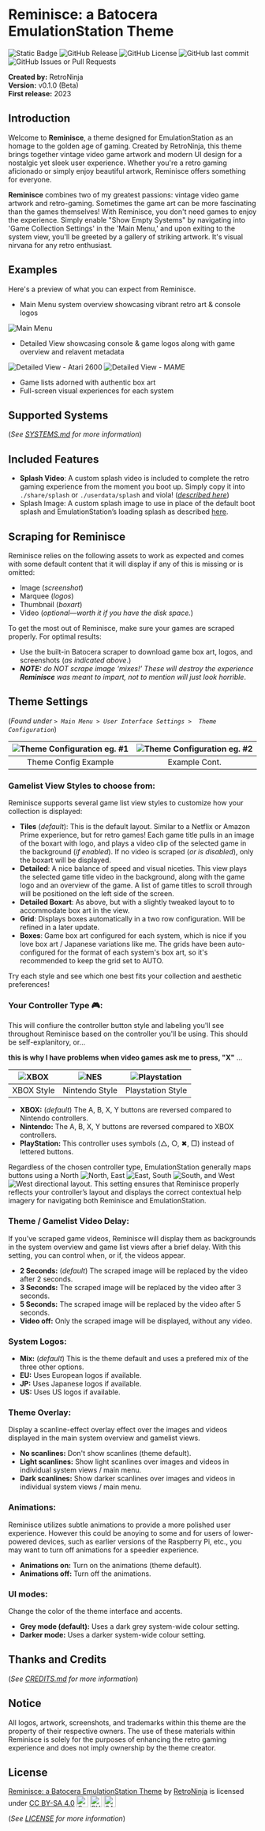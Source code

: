 # Reminisce: a Batocera EmulationStation Theme

![Static Badge](https://img.shields.io/badge/platform-batocera-%23BB2222)
![GitHub Release](https://img.shields.io/github/v/release/cdaters/es7-theme-reminisce)
![GitHub License](https://img.shields.io/github/license/cdaters/es7-theme-reminisce)
![GitHub last commit](https://img.shields.io/github/last-commit/cdaters/es7-theme-reminisce)
![GitHub Issues or Pull Requests](https://img.shields.io/github/issues/cdaters/es7-theme-reminisce)

**Created by:** RetroNinja  
**Version:** v0.1.0 (Beta)  
**First release:** 2023  

## Introduction
Welcome to **Reminisce**, a theme designed for EmulationStation as an homage to the golden age of gaming. Created by RetroNinja, this theme brings together vintage video game artwork and modern UI design for a nostalgic yet sleek user experience. Whether you're a retro gaming aficionado or simply enjoy beautiful artwork, Reminisce offers something for everyone.

**Reminisce** combines two of my greatest passions: vintage video game artwork and retro-gaming. Sometimes the game art can be more fascinating than the games themselves! With Reminisce, you don't need games to enjoy the experience. Simply enable "Show Empty Systems" by navigating into 'Game Collection Settings' in the 'Main Menu,' and upon exiting to the system view, you'll be greeted by a gallery of striking artwork. It's visual nirvana for any retro enthusiast.

## Examples
Here's a preview of what you can expect from Reminisce. 

- Main Menu system overview showcasing vibrant retro art & console logos

![Main Menu](./_inc/art/samples/001.png "Main Menu")

- Detailed View showcasing console & game logos along with game overview and relavent metadata

![Detailed View - Atari 2600](./_inc/art/samples/002.png "Detailed View - Atari 2600")
![Detailed View - MAME](./_inc/art/samples/003.png "Detailed View - MAME")

- Game lists adorned with authentic box art
- Full-screen visual experiences for each system

## Supported Systems
(*See [SYSTEMS.md](SYSTEMS.md) for more information*)

## Included Features
- **Splash Video**: A custom splash video is included to complete the retro gaming experience from the moment you boot up. Simply copy it into `./share/splash` or `./userdata/splash` and viola! (*[described here](https://wiki.batocera.org/splash_boot)*)
- Splash Image: A custom splash image to use in place of the default boot splash and EmulationStation’s loading splash as described [here](https://wiki.batocera.org/splash_boot).
  
## Scraping for Reminisce
Reminisce relies on the following assets to work as expected and comes with some default content that it will display if any of this is missing or is omitted:
* Image (*screenshot*)
* Marquee (*logos*)
* Thumbnail (*boxart*)
* Video (*optional—worth it if you have the disk space.*)

To get the most out of Reminisce, make sure your games are scraped properly. For optimal results:
- Use the built-in Batocera scraper to download game box art, logos, and screenshots (*as indicated above*.)
- ***NOTE:** do NOT scrape image ‘mixes!’ These will destroy the experience **Reminisce** was meant to impart, not to mention will just look horrible*.

## Theme Settings
(*Found under `> Main Menu > User Interface Settings >  Theme Configuration`*)

| ![Theme Configuration eg. #1](./_inc/art/samples/900.png) | ![Theme Configuration eg. #2](./_inc/art/samples/901.png) |
|:---------------------------------------------------------:|:---------------------------------------------------------:|
|    Theme Config Example    |    Example Cont.    |

### Gamelist View Styles to choose from:
Reminisce supports several game list view styles to customize how your collection is displayed:
- **Tiles** (*default*): This is the default layout. Similar to a Netflix or Amazon Prime experience, but for retro games! Each game title pulls in an image of the boxart with logo, and plays a video clip of the selected game in the background (*if enabled*). If no video is scraped (*or is disabled*), only the boxart will be displayed.
- **Detailed**: A nice balance of speed and visual niceties. This view plays the selected game title video in the background, along with the game logo and an overview of the game. A list of game titles to scroll through will be positioned on the left side of the screen.
- **Detailed Boxart**: As above, but with a slightly tweaked layout to to accommodate box art in the view.
- **Grid**: Displays boxes automatically in a two row configuration. Will be refined in a later update.
- **Boxes**: Game box art configured for each system, which is nice if you love box art / Japanese variations like me. The grids have been auto-configured for the format of each system's box art, so it's recommended to keep the grid set to AUTO.

Try each style and see which one best fits your collection and aesthetic preferences!

### Your Controller Type :video_game::
This will confiure the controller button style and labeling you'll see throughout Reminisce based on the controller you'll be using. This should be self-explanitory, or...  

**this is why I have problems when video games ask me to press, "X"** ...

| ![XBOX](./_inc/art/samples/controller_xbox.jpg) | ![NES](./_inc/art/samples/controller_snes.jpg) | ![Playstation](./_inc/art/samples/controller_ps.jpg) |
|:-----------------------------------------------:|:----------------------------------------------:|:----------------------------------------------------:|
|    XBOX Style    |    Nintendo Style    |    Playstation Style    |

- **XBOX:** (*default*) The A, B, X, Y buttons are reversed compared to Nintendo controllers.
- **Nintendo:** The A, B, X, Y buttons are reversed compared to XBOX controllers.
- **PlayStation:** This controller uses symbols (△, ○, ✖, □) instead of lettered buttons.

Regardless of the chosen controller type, EmulationStation generally maps buttons using a North ![North](./_inc/art/samples/north.png), East ![East](./_inc/art/samples/east.png), South ![South](./_inc/art/samples/south.png), and West ![West](./_inc/art/samples/west.png) directional layout. This setting ensures that Reminisce properly reflects your controller’s layout and displays the correct contextual help imagery for navigating both Reminisce and EmulationStation.

### Theme / Gamelist Video Delay:
If you’ve scraped game videos, Reminisce will display them as backgrounds in the system overview and game list views after a brief delay. With this setting, you can control when, or if, the videos appear.

- **2 Seconds:** (*default*) The scraped image will be replaced by the video after 2 seconds.
- **3 Seconds:** The scraped image will be replaced by the video after 3 seconds.
- **5 Seconds:** The scraped image will be replaced by the video after 5 seconds.
- **Video off:** Only the scraped image will be displayed, without any video.

### System Logos:
- **Mix:** (*default*) This is the theme default and uses a prefered mix of the three other options.
- **EU:** Uses European logos if available.
- **JP:** Uses Japanese logos if available.
- **US:** Uses US logos if available.

### Theme Overlay:
Display a scanline-effect overlay effect over the images and videos displayed in the main system overview and gamelist views.

- **No scanlines:** Don't show scanlines (theme default).
- **Light scanlines:** Show light scanlines over images and videos in individual system views / main menu.
- **Dark scanlines:** Show darker scanlines over images and videos in individual system views / main menu.

### Animations:
Reminisce utilizes subtle animations to provide a more polished user experience. However this could be anoying to some and for users of lower-powered devices, such as earlier versions of the Raspberry Pi, etc., you may want to turn off animations for a speedier experience.

- **Animations on:** Turn on the animations (theme default).
- **Animations off:** Turn off the animations.

### UI modes:
Change the color of the theme interface and accents.

- **Grey mode (default):** Uses a dark grey system-wide colour setting.
- **Darker mode:** Uses a darker system-wide colour setting.

## Thanks and Credits
(*See [CREDITS.md](CREDITS.md) for more information*)

## Notice
All logos, artwork, screenshots, and trademarks within this theme are the property of their respective owners. The use of these materials within Reminisce is solely for the purposes of enhancing the retro gaming experience and does not imply ownership by the theme creator.

## License

[Reminisce: a Batocera EmulationStation Theme](https://github.com/cdaters/es7-theme-reminisce) by [RetroNinja](https://daters.net) is licensed under [CC BY-SA 4.0](https://creativecommons.org/licenses/by-sa/4.0/?ref=chooser-v1) <img src="https://mirrors.creativecommons.org/presskit/icons/cc.svg?ref=chooser-v1" alt="CC Icon" style="height:24px; vertical-align:text-bottom;"> <img src="https://mirrors.creativecommons.org/presskit/icons/by.svg?ref=chooser-v1" alt="BY Icon" style="height:24px; vertical-align:text-bottom;"> <img src="https://mirrors.creativecommons.org/presskit/icons/sa.svg?ref=chooser-v1" alt="SA Icon" style="height:24px; vertical-align:text-bottom;">

(*See [LICENSE](LICENSE) for more information*)
